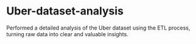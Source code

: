 # Uber-dataset-analysis
Performed a detailed analysis of the Uber dataset using the ETL process, turning raw data into clear and valuable insights. 
